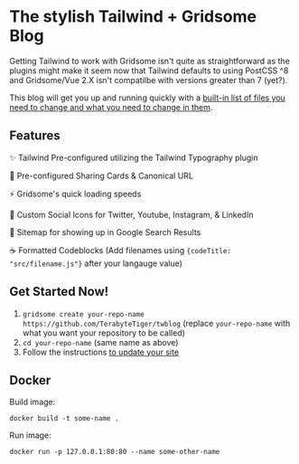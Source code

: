 # The stylish Tailwind + Gridsome Blog

Getting Tailwind to work with Gridsome isn't quite as straightforward as the plugins might make it seem now that Tailwind defaults to using PostCSS ^8 and Gridsome/Vue 2.X isn't compatilbe with versions greater than 7 (yet?).

This blog will get you up and running quickly with a [built-in list of files you need to change and what you need to change in them](https://twblog.terabytetiger.com/blog/test-post2/).

## Features

✨ Tailwind Pre-configured utilizing the Tailwind Typography plugin

🎁 Pre-configured Sharing Cards & Canonical URL

⚡ Gridsome's quick loading speeds

🚀 Custom Social Icons for Twitter, Youtube, Instagram, & LinkedIn

🔗 Sitemap for showing up in Google Search Results

☕ Formatted Codeblocks (Add filenames using `{codeTitle: "src/filename.js"}` after your langauge value)

## Get Started Now!

1. `gridsome create your-repo-name https://github.com/TerabyteTiger/twblog` (replace `your-repo-name` with what you want your repository to be called)
2. `cd your-repo-name` (same name as above)
3. Follow the instructions [to update your site](https://twblog.terabytetiger.com/blog/test-post2/)


##  Docker 

Build image:

`docker build -t some-name .`

Run image:

`docker run -p 127.0.0.1:80:80 --name some-other-name`
